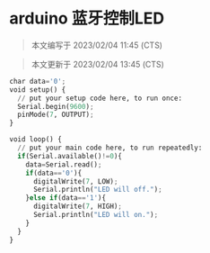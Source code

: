 # arduino 蓝牙控制LED

> 本文编写于 2023/02/04 11:45 (CTS)

> 本文更新于 2023/02/04 13:45 (CTS)

```python
char data='0';
void setup() {
  // put your setup code here, to run once:
  Serial.begin(9600);
  pinMode(7, OUTPUT);
}

void loop() {
  // put your main code here, to run repeatedly:
  if(Serial.available()!=0){
    data=Serial.read();
    if(data=='0'){
      digitalWrite(7, LOW);
      Serial.println("LED will off.");
    }else if(data=='1'){
      digitalWrite(7, HIGH);
      Serial.println("LED will on.");
    }
  }
}

```
